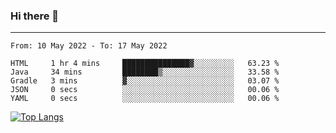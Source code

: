### Hi there 👋
---
<!--START_SECTION:waka-->

```text
From: 10 May 2022 - To: 17 May 2022

HTML     1 hr 4 mins     ███████████████▓░░░░░░░░░   63.23 %
Java     34 mins         ████████▒░░░░░░░░░░░░░░░░   33.58 %
Gradle   3 mins          ▓░░░░░░░░░░░░░░░░░░░░░░░░   03.07 %
JSON     0 secs          ░░░░░░░░░░░░░░░░░░░░░░░░░   00.06 %
YAML     0 secs          ░░░░░░░░░░░░░░░░░░░░░░░░░   00.06 %
```

<!--END_SECTION:waka-->

[![Top Langs](https://github-readme-stats.vercel.app/api/top-langs/?username=HyunAh-iia&layout=compact)](https://github.com/anuraghazra/github-readme-stats)
<!--
**HyunAh-iia/HyunAh-iia** is a ✨ _special_ ✨ repository because its `README.md` (this file) appears on your GitHub profile.

Here are some ideas to get you started:

- 🔭 I’m currently working on ...
- 🌱 I’m currently learning ...
- 👯 I’m looking to collaborate on ...
- 🤔 I’m looking for help with ...
- 💬 Ask me about ...
- 📫 How to reach me: ...
- 😄 Pronouns: ...
- ⚡ Fun fact: ...
-->
